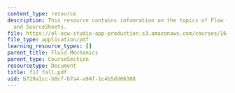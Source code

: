 ```yaml
---
content_type: resource
description: This resource contains infomration on the topics of Flow field prediction
  and SourceSheets.
file: https://ol-ocw-studio-app-production.s3.amazonaws.com/courses/16-01-unified-engineering-i-ii-iii-iv-fall-2005-spring-2006/b729a1ccb0cfb7a4a94f1c4b5dd06388_f17_fall.pdf
file_type: application/pdf
learning_resource_types: []
parent_title: Fluid Mechanics
parent_type: CourseSection
resourcetype: Document
title: f17_fall.pdf
uid: b729a1cc-b0cf-b7a4-a94f-1c4b5dd06388
---
```

